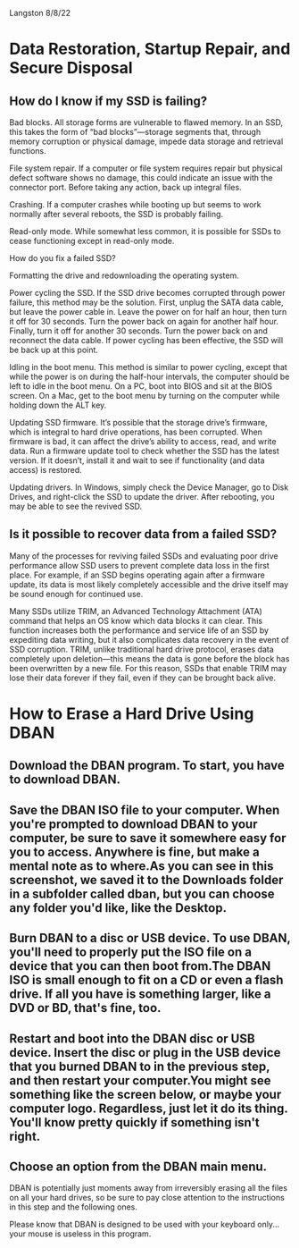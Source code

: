 Langston
8/8/22

# Data Restoration, Startup Repair, and Secure Disposal

## How do I know if my SSD is failing?

Bad blocks. All storage forms are vulnerable to flawed memory. In an SSD, this takes the form of “bad blocks”—storage segments that, through memory corruption or physical damage, impede data storage and retrieval functions.

File system repair. If a computer or file system requires repair but physical defect software shows no damage, this could indicate an issue with the connector port. Before taking any action, back up integral files. 

Crashing. If a computer crashes while booting up but seems to work normally after several reboots, the SSD is probably failing. 

Read-only mode. While somewhat less common, it is possible for SSDs to cease functioning except in read-only mode. 

How do you fix a failed SSD? 

Formatting the drive and redownloading the operating system.

Power cycling the SSD. If the SSD drive becomes corrupted through power failure, this method may be the solution. First, unplug the SATA data cable, but leave the power cable in. Leave the power on for half an hour, then turn it off for 30 seconds. Turn the power back on again for another half hour. Finally, turn it off for another 30 seconds. Turn the power back on and reconnect the data cable. If power cycling has been effective, the SSD will be back up at this point.

Idling in the boot menu. This method is similar to power cycling, except that while the power is on during the half-hour intervals, the computer should be left to idle in the boot menu. On a PC, boot into BIOS and sit at the BIOS screen. On a Mac, get to the boot menu by turning on the computer while holding down the ALT key.

Updating SSD firmware. It’s possible that the storage drive’s firmware, which is integral to hard drive operations, has been corrupted. When firmware is bad, it can affect the drive’s ability to access, read, and write data. Run a firmware update tool to check whether the SSD has the latest version. If it doesn’t, install it and wait to see if functionality (and data access) is restored.

Updating drivers. In Windows, simply check the Device Manager, go to Disk Drives, and right-click the SSD to update the driver. After rebooting, you may be able to see the revived SSD.

## Is it possible to recover data from a failed SSD?

Many of the processes for reviving failed SSDs and evaluating poor drive performance allow SSD users to prevent complete data loss in the first place. For example, if an SSD begins operating again after a firmware update, its data is most likely completely accessible and the drive itself may be sound enough for continued use.

Many SSDs utilize TRIM, an Advanced Technology Attachment (ATA) command that helps an OS know which data blocks it can clear. This function increases both the performance and service life of an SSD by expediting data writing, but it also complicates data recovery in the event of SSD corruption. TRIM, unlike traditional hard drive protocol, erases data completely upon deletion—this means the data is gone before the block has been overwritten by a new file. For this reason, SSDs that enable TRIM may lose their data forever if they fail, even if they can be brought back alive.






# How to Erase a Hard Drive Using DBAN

## Download the DBAN program. To start, you have to download DBAN.

## Save the DBAN ISO file to your computer. When you're prompted to download DBAN to your computer, be sure to save it somewhere easy for you to access. Anywhere is fine, but make a mental note as to where.As you can see in this screenshot, we saved it to the Downloads folder in a subfolder called dban, but you can choose any folder you'd like, like the Desktop.

## Burn DBAN to a disc or USB device. To use DBAN, you'll need to properly put the ISO file on a device that you can then boot from.The DBAN ISO is small enough to fit on a CD or even a flash drive. If all you have is something larger, like a DVD or BD, that's fine, too.

## Restart and boot into the DBAN disc or USB device. Insert the disc or plug in the USB device that you burned DBAN to in the previous step, and then restart your computer.You might see something like the screen below, or maybe your computer logo. Regardless, just let it do its thing. You'll know pretty quickly if something isn't right.

## Choose an option from the DBAN main menu.

DBAN is potentially just moments away from irreversibly erasing all the files on all your hard drives, so be sure to pay close attention to the instructions in this step and the following ones.

Please know that DBAN is designed to be used with your keyboard only... your mouse is useless in this program.
